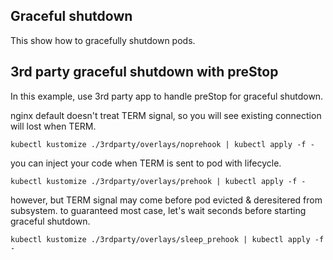 ## Graceful shutdown

This show how to gracefully shutdown pods.

## 3rd party graceful shutdown with preStop

In this example, use 3rd party app to handle preStop for graceful shutdown.

nginx default doesn't treat TERM signal, so you will see existing connection will lost when TERM.

```shell
kubectl kustomize ./3rdparty/overlays/noprehook | kubectl apply -f -
```

you can inject your code when TERM is sent to pod with lifecycle.

```shell
kubectl kustomize ./3rdparty/overlays/prehook | kubectl apply -f -
```

however, but TERM signal may come before pod evicted & deresitered from subsystem.
to guaranteed most case, let's wait seconds before starting graceful shutdown.

```shell
kubectl kustomize ./3rdparty/overlays/sleep_prehook | kubectl apply -f -
```
